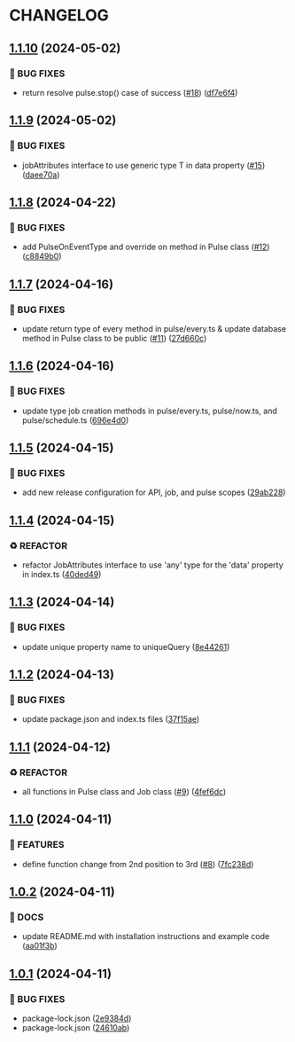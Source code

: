 # CHANGELOG

## [1.1.10](https://github.com/pulsecron/pulse/compare/v1.1.9...v1.1.10) (2024-05-02)


### 🐛 BUG FIXES

* return resolve pulse.stop() case of success ([#18](https://github.com/pulsecron/pulse/issues/18)) ([df7e6f4](https://github.com/pulsecron/pulse/commit/df7e6f48c9ca545728689e954505088d36ca3081))

## [1.1.9](https://github.com/pulsecron/pulse/compare/v1.1.8...v1.1.9) (2024-05-02)


### 🐛 BUG FIXES

* jobAttributes interface to use generic type T in data property ([#15](https://github.com/pulsecron/pulse/issues/15)) ([daee70a](https://github.com/pulsecron/pulse/commit/daee70a06acc4bf6679e7592b5f5cde0bb4b74d0))

## [1.1.8](https://github.com/pulsecron/pulse/compare/v1.1.7...v1.1.8) (2024-04-22)


### 🐛 BUG FIXES

* add PulseOnEventType and override on method in Pulse class ([#12](https://github.com/pulsecron/pulse/issues/12)) ([c8849b0](https://github.com/pulsecron/pulse/commit/c8849b0b34e9ca9d0d2c3e00ccbd8222530e09c4))

## [1.1.7](https://github.com/pulsecron/pulse/compare/v1.1.6...v1.1.7) (2024-04-16)


### 🐛 BUG FIXES

* update return type of every method in pulse/every.ts & update database method in Pulse class to be public ([#11](https://github.com/pulsecron/pulse/issues/11)) ([27d660c](https://github.com/pulsecron/pulse/commit/27d660c586364a5b7cdf79577c984fe191bbf6a3))

## [1.1.6](https://github.com/pulsecron/pulse/compare/v1.1.5...v1.1.6) (2024-04-16)


### 🐛 BUG FIXES

* update type job creation methods in pulse/every.ts, pulse/now.ts, and pulse/schedule.ts ([696e4d0](https://github.com/pulsecron/pulse/commit/696e4d0e967acdbf9c6d4a4fc0fe26eb0e078820))

## [1.1.5](https://github.com/pulsecron/pulse/compare/v1.1.4...v1.1.5) (2024-04-15)


### 🐛 BUG FIXES

* add new release configuration for API, job, and pulse scopes ([29ab228](https://github.com/pulsecron/pulse/commit/29ab2289d2adaffad03708be0443b1e057941ff1))

## [1.1.4](https://github.com/pulsecron/pulse/compare/v1.1.3...v1.1.4) (2024-04-15)


### ♻️ REFACTOR

*  refactor JobAttributes interface to use 'any' type for the 'data' property in index.ts ([40ded49](https://github.com/pulsecron/pulse/commit/40ded49ca9dc640a57a04227c4e79608da6d413c))

## [1.1.3](https://github.com/pulsecron/pulse/compare/v1.1.2...v1.1.3) (2024-04-14)


### 🐛 BUG FIXES

* update unique property name to uniqueQuery ([8e44261](https://github.com/pulsecron/pulse/commit/8e44261792dd489927a8528861304c1515b8538d))

## [1.1.2](https://github.com/pulsecron/pulse/compare/v1.1.1...v1.1.2) (2024-04-13)


### 🐛 BUG FIXES

* update package.json and index.ts files ([37f15ae](https://github.com/pulsecron/pulse/commit/37f15aee08613fc9d1cd92c3542e9bee6ca55ebf))

## [1.1.1](https://github.com/pulsecron/pulse/compare/v1.1.0...v1.1.1) (2024-04-12)


### ♻️ REFACTOR

* all functions in Pulse class and Job class ([#9](https://github.com/pulsecron/pulse/issues/9)) ([4fef6dc](https://github.com/pulsecron/pulse/commit/4fef6dc2dbf6c695d3cc722a7a8fb0ab48db3cd1))

## [1.1.0](https://github.com/pulsecron/pulse/compare/v1.0.2...v1.1.0) (2024-04-11)


### 🚀 FEATURES

* define function change from 2nd position to 3rd ([#8](https://github.com/pulsecron/pulse/issues/8)) ([7fc238d](https://github.com/pulsecron/pulse/commit/7fc238d8f839a59e528d25083e478acada06d85c))

## [1.0.2](https://github.com/pulsecron/pulse/compare/v1.0.1...v1.0.2) (2024-04-11)


### 📝 DOCS

* update README.md with installation instructions and example code ([aa01f3b](https://github.com/pulsecron/pulse/commit/aa01f3b9951ebd0c291556f377b8cf53899f7b04))

## [1.0.1](https://github.com/pulsecron/pulse/compare/v1.0.0...v1.0.1) (2024-04-11)


### 🐛 BUG FIXES

* package-lock.json ([2e9384d](https://github.com/pulsecron/pulse/commit/2e9384d3d9247591aa73260e1386f2f513e796f5))
* package-lock.json ([24610ab](https://github.com/pulsecron/pulse/commit/24610abc3bf8c58e579e4ae04cd0f18c81cd35fc))
